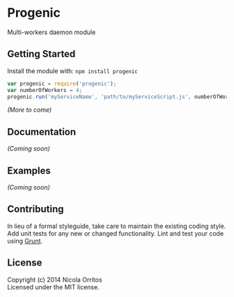# Progenic

Multi-workers daemon module


## Getting Started

Install the module with: `npm install progenic`

```js
var progenic = require('progenic');
var numberOfWorkers = 4;
progenic.run('myServiceName', 'path/to/myServiceScript.js', numberOfWorkers);
```

_(More to come)_


## Documentation

_(Coming soon)_


## Examples

_(Coming soon)_


## Contributing

In lieu of a formal styleguide, take care to maintain the existing coding style. Add unit tests for any new or changed functionality. Lint and test your code using [Grunt](http://gruntjs.com).


## License

Copyright (c) 2014 Nicola Orritos  
Licensed under the MIT license.
